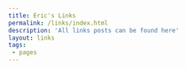 ```yaml
---
title: Eric's Links
permalink: /links/index.html
description: 'All links posts can be found here'
layout: links
tags:
 - pages
---
```

